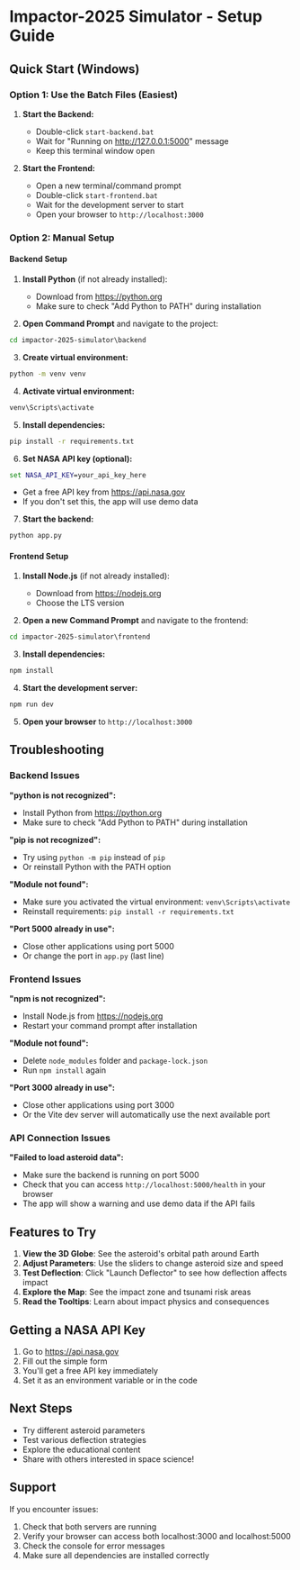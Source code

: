 # Impactor-2025 Simulator - Setup Guide

## Quick Start (Windows)

### Option 1: Use the Batch Files (Easiest)

1. **Start the Backend:**
   - Double-click `start-backend.bat`
   - Wait for "Running on http://127.0.0.1:5000" message
   - Keep this terminal window open

2. **Start the Frontend:**
   - Open a new terminal/command prompt
   - Double-click `start-frontend.bat`
   - Wait for the development server to start
   - Open your browser to `http://localhost:3000`

### Option 2: Manual Setup

#### Backend Setup

1. **Install Python** (if not already installed):
   - Download from https://python.org
   - Make sure to check "Add Python to PATH" during installation

2. **Open Command Prompt** and navigate to the project:
```cmd
cd impactor-2025-simulator\backend
```

3. **Create virtual environment:**
```cmd
python -m venv venv
```

4. **Activate virtual environment:**
```cmd
venv\Scripts\activate
```

5. **Install dependencies:**
```cmd
pip install -r requirements.txt
```

6. **Set NASA API key (optional):**
```cmd
set NASA_API_KEY=your_api_key_here
```
   - Get a free API key from https://api.nasa.gov
   - If you don't set this, the app will use demo data

7. **Start the backend:**
```cmd
python app.py
```

#### Frontend Setup

1. **Install Node.js** (if not already installed):
   - Download from https://nodejs.org
   - Choose the LTS version

2. **Open a new Command Prompt** and navigate to the frontend:
```cmd
cd impactor-2025-simulator\frontend
```

3. **Install dependencies:**
```cmd
npm install
```

4. **Start the development server:**
```cmd
npm run dev
```

5. **Open your browser** to `http://localhost:3000`

## Troubleshooting

### Backend Issues

**"python is not recognized":**
- Install Python from https://python.org
- Make sure to check "Add Python to PATH" during installation

**"pip is not recognized":**
- Try using `python -m pip` instead of `pip`
- Or reinstall Python with the PATH option

**"Module not found":**
- Make sure you activated the virtual environment: `venv\Scripts\activate`
- Reinstall requirements: `pip install -r requirements.txt`

**"Port 5000 already in use":**
- Close other applications using port 5000
- Or change the port in `app.py` (last line)

### Frontend Issues

**"npm is not recognized":**
- Install Node.js from https://nodejs.org
- Restart your command prompt after installation

**"Module not found":**
- Delete `node_modules` folder and `package-lock.json`
- Run `npm install` again

**"Port 3000 already in use":**
- Close other applications using port 3000
- Or the Vite dev server will automatically use the next available port

### API Connection Issues

**"Failed to load asteroid data":**
- Make sure the backend is running on port 5000
- Check that you can access `http://localhost:5000/health` in your browser
- The app will show a warning and use demo data if the API fails

## Features to Try

1. **View the 3D Globe**: See the asteroid's orbital path around Earth
2. **Adjust Parameters**: Use the sliders to change asteroid size and speed
3. **Test Deflection**: Click "Launch Deflector" to see how deflection affects impact
4. **Explore the Map**: See the impact zone and tsunami risk areas
5. **Read the Tooltips**: Learn about impact physics and consequences

## Getting a NASA API Key

1. Go to https://api.nasa.gov
2. Fill out the simple form
3. You'll get a free API key immediately
4. Set it as an environment variable or in the code

## Next Steps

- Try different asteroid parameters
- Test various deflection strategies
- Explore the educational content
- Share with others interested in space science!

## Support

If you encounter issues:
1. Check that both servers are running
2. Verify your browser can access both localhost:3000 and localhost:5000
3. Check the console for error messages
4. Make sure all dependencies are installed correctly

